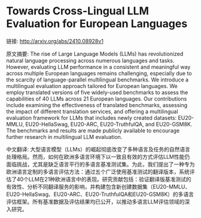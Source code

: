 # Towards Cross-Lingual LLM Evaluation for European Languages

链接: http://arxiv.org/abs/2410.08928v1

原文摘要:
The rise of Large Language Models (LLMs) has revolutionized natural language
processing across numerous languages and tasks. However, evaluating LLM
performance in a consistent and meaningful way across multiple European
languages remains challenging, especially due to the scarcity of
language-parallel multilingual benchmarks. We introduce a multilingual
evaluation approach tailored for European languages. We employ translated
versions of five widely-used benchmarks to assess the capabilities of 40 LLMs
across 21 European languages. Our contributions include examining the
effectiveness of translated benchmarks, assessing the impact of different
translation services, and offering a multilingual evaluation framework for LLMs
that includes newly created datasets: EU20-MMLU, EU20-HellaSwag, EU20-ARC,
EU20-TruthfulQA, and EU20-GSM8K. The benchmarks and results are made publicly
available to encourage further research in multilingual LLM evaluation.

中文翻译:
大型语言模型（LLMs）的崛起彻底改变了多种语言及任务的自然语言处理格局。然而，如何在欧洲多语言环境下以一致且有效的方式评估LLM性能仍面临挑战，尤其是缺乏语言平行的多语言基准测试集。为此，我们提出了一种专为欧洲语言定制的多语言评估方法：通过五个广泛使用基准测试的翻译版本，系统评估了40个LLM在21种欧洲语言中的表现。研究贡献包括：验证翻译版基准测试的有效性、分析不同翻译服务的影响，并构建包含新创建数据集（EU20-MMLU、EU20-HellaSwag、EU20-ARC、EU20-TruthfulQA和EU20-GSM8K）的多语言评估框架。所有基准数据及评估结果均已公开，以推动多语言LLM评估领域的深入研究。
